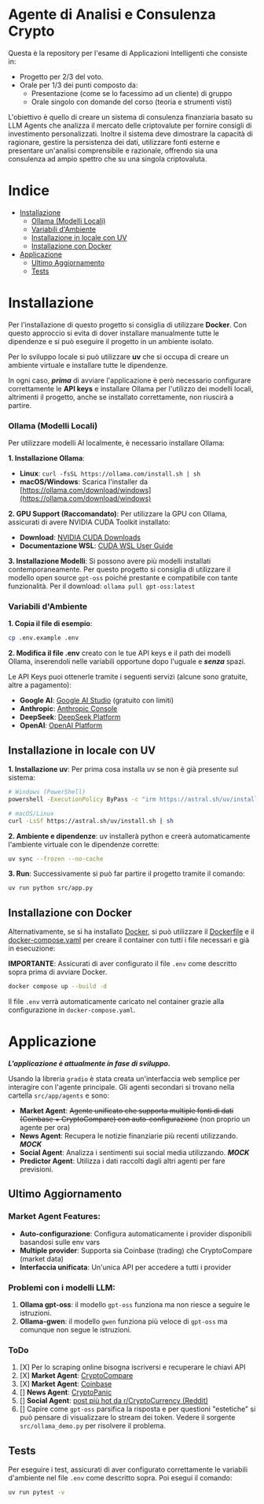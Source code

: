 # **Agente di Analisi e Consulenza Crypto**
Questa è la repository per l'esame di Applicazioni Intelligenti che consiste in:
- Progetto per 2/3 del voto.
- Orale per 1/3 dei punti composto da:
  - Presentazione (come se lo facessimo ad un cliente) di gruppo
  - Orale singolo con domande del corso (teoria e strumenti visti)

L'obiettivo è quello di creare un sistema di consulenza finanziaria basato su LLM Agents che analizza il mercato delle criptovalute per fornire consigli di investimento personalizzati. Inoltre il sistema deve dimostrare la capacità di ragionare, gestire la persistenza dei dati, utilizzare fonti esterne e presentare un'analisi comprensibile e razionale, offrendo sia una consulenza ad ampio spettro che su una singola criptovaluta.

# **Indice**
- [Installazione](#installazione)
  - [Ollama (Modelli Locali)](#ollama-modelli-locali)
  - [Variabili d'Ambiente](#variabili-dambiente)
  - [Installazione in locale con UV](#installazione-in-locale-con-uv)
  - [Installazione con Docker](#installazione-con-docker)
- [Applicazione](#applicazione)
   - [Ultimo Aggiornamento](#ultimo-aggiornamento)
   - [Tests](#tests)

# **Installazione**
Per l'installazione di questo progetto si consiglia di utilizzare **Docker**. Con questo approccio si evita di dover installare manualmente tutte le dipendenze e si può eseguire il progetto in un ambiente isolato.

Per lo sviluppo locale si può utilizzare **uv** che si occupa di creare un ambiente virtuale e installare tutte le dipendenze.

In ogni caso, ***prima*** di avviare l'applicazione è però necessario configurare correttamente le **API keys** e installare Ollama per l'utilizzo dei modelli locali, altrimenti il progetto, anche se installato correttamente, non riuscirà a partire.

### Ollama (Modelli Locali)
Per utilizzare modelli AI localmente, è necessario installare Ollama:

**1. Installazione Ollama**:
- **Linux**: `curl -fsSL https://ollama.com/install.sh | sh`
- **macOS/Windows**: Scarica l'installer da [https://ollama.com/download/windows](https://ollama.com/download/windows)

**2. GPU Support (Raccomandato)**:
Per utilizzare la GPU con Ollama, assicurati di avere NVIDIA CUDA Toolkit installato:
- **Download**: [NVIDIA CUDA Downloads](https://developer.nvidia.com/cuda-downloads?target_os=Windows&target_arch=x86_64&target_version=11&target_type=exe_local)
- **Documentazione WSL**: [CUDA WSL User Guide](https://docs.nvidia.com/cuda/wsl-user-guide/index.html)

**3. Installazione Modelli**:
Si possono avere più modelli installati contemporaneamente. Per questo progetto si consiglia di utilizzare il modello open source `gpt-oss` poiché prestante e compatibile con tante funzionalità. Per il download: `ollama pull gpt-oss:latest`

### Variabili d'Ambiente

**1. Copia il file di esempio**:
```sh
cp .env.example .env
```

**2. Modifica il file .env** creato con le tue API keys e il path dei modelli Ollama, inserendoli nelle variabili opportune dopo l'uguale e ***senza*** spazi.

Le API Keys puoi ottenerle tramite i seguenti servizi (alcune sono gratuite, altre a pagamento):
- **Google AI**: [Google AI Studio](https://makersuite.google.com/app/apikey) (gratuito con limiti)
- **Anthropic**: [Anthropic Console](https://console.anthropic.com/)
- **DeepSeek**: [DeepSeek Platform](https://platform.deepseek.com/)
- **OpenAI**: [OpenAI Platform](https://platform.openai.com/api-keys)

## **Installazione in locale con UV**
**1. Installazione uv**: Per prima cosa installa uv se non è già presente sul sistema:
```sh
# Windows (PowerShell)
powershell -ExecutionPolicy ByPass -c "irm https://astral.sh/uv/install.ps1 | iex"

# macOS/Linux
curl -LsSf https://astral.sh/uv/install.sh | sh
```

**2. Ambiente e dipendenze**: uv installerà python e creerà automaticamente l'ambiente virtuale con le dipendenze corrette:
```sh
uv sync --frozen --no-cache
```

**3. Run**: Successivamente si può far partire il progetto tramite il comando:
```sh
uv run python src/app.py
```

## **Installazione con Docker**
Alternativamente, se si ha installato [Docker](https://www.docker.com), si può utilizzare il [Dockerfile](Dockerfile) e il [docker-compose.yaml](docker-compose.yaml) per creare il container con tutti i file necessari e già in esecuzione:

**IMPORTANTE**: Assicurati di aver configurato il file `.env` come descritto sopra prima di avviare Docker.

```sh
docker compose up --build -d
```

Il file `.env` verrà automaticamente caricato nel container grazie alla configurazione in `docker-compose.yaml`.

# **Applicazione**

***L'applicazione è attualmente in fase di sviluppo.***

Usando la libreria ``gradio`` è stata creata un'interfaccia web semplice per interagire con l'agente principale. Gli agenti secondari si trovano nella cartella `src/app/agents` e sono:
- **Market Agent**: ~~Agente unificato che supporta multiple fonti di dati (Coinbase + CryptoCompare) con auto-configurazione~~  (non proprio un agente per ora)
- **News Agent**: Recupera le notizie finanziarie più recenti utilizzando. ***MOCK***
- **Social Agent**: Analizza i sentimenti sui social media utilizzando. ***MOCK***
- **Predictor Agent**: Utilizza i dati raccolti dagli altri agenti per fare previsioni.

## Ultimo Aggiornamento
### Market Agent Features:
- **Auto-configurazione**: Configura automaticamente i provider disponibili basandosi sulle env vars
- **Multiple provider**: Supporta sia Coinbase (trading) che CryptoCompare (market data)
- **Interfaccia unificata**: Un'unica API per accedere a tutti i provider

### Problemi con i modelli LLM:
1. **Ollama gpt-oss**: il modello `gpt-oss` funziona ma non riesce a seguire le istruzioni.
2. **Ollama-gwen**: il modello `gwen` funziona più veloce di `gpt-oss` ma comunque non segue le istruzioni.

### ToDo
1. [X] Per lo scraping online bisogna iscriversi e recuperare le chiavi API
2. [X] **Market Agent**: [CryptoCompare](https://www.cryptocompare.com/cryptopian/api-keys)
3. [X] **Market Agent**: [Coinbase](https://www.coinbase.com/cloud/discover/api-keys)
4. [] **News Agent**: [CryptoPanic](https://cryptopanic.com/)
5. [] **Social Agent**: [post più hot da r/CryptoCurrency (Reddit)](https://www.reddit.com/)
6. [] Capire come `gpt-oss` parsifica la risposta e per questioni "estetiche" si può pensare di visualizzare lo stream dei token. Vedere il sorgente `src/ollama_demo.py` per risolvere il problema.

## Tests

Per eseguire i test, assicurati di aver configurato correttamente le variabili d'ambiente nel file `.env` come descritto sopra. Poi esegui il comando:
```sh
uv run pytest -v
```